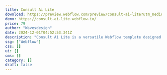 ```yaml
---
title: Consult Ai Lite
download: https://preview.webflow.com/preview/consult-ai-lite?utm_medium=preview_link&utm_source=designer&utm_content=consult-ai-lite&preview=b1036fe2af0b2332aceac4b8b2345834&workflow=preview
demo: https://consult-ai-lite.webflow.io/
price: 79
author: "Wavesdesign"
date: 2024-12-01T04:52:53.341Z
description: "Consult Ai Lite is a versatile Webflow template designed for AI and adaptable for any business looking for a modern, trustworthy online presence."
ssg: ["Webflow"]
css: []
ui: []
cms: []
category: []
draft: false
---
```

